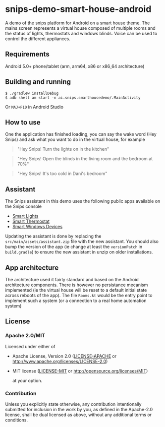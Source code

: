 # snips-demo-smart-house-android

A demo of the snips platform for Android on a smart house theme. The mains screen represents a virtual house composed of multiple rooms and the status of lights, thermostats and windows blinds. Voice can be used to control the different appliances.

## Requirements

Android 5.0+ phone/tablet (arm, arm64, x86 or x86_64 architecture)

## Building and running

```
$ ./gradlew installDebug
$ adb shell am start -n ai.snips.smarthousedemo/.MainActivity
```

Or `MAJ+F10` in Android Studio

## How to use

One the application has finished loading, you can say the wake word (Hey Snips) and ask what you want to do in the virtual house, for example 

> "Hey Snips! Turn the lights on in the kitchen"

> "Hey Snips! Open the blinds in the living room and the bedroom at 70%"

> "Hey Snips! It's too cold in Dani's bedroom"

## Assistant

The Snips assistant in this demo uses the following public apps available on the Snips console

- [Smart Lights](https://console.snips.ai/store/en/skill_G7pVg7Ze8D2)
- [Smart Thermostat](https://console.snips.ai/store/en/skill_Yar6P7P15b26)
- [Smart Windows Devices](https://console.snips.ai/store/en/skill_MpEqxY5nnxb)

Updating the assistant is done by replacing the `src/main/assets/assistant.zip` file with the new assistant. You should also bump the version of the app (ie change at least the `versionPatch` in `build.gradle`) to ensure the new assistant in unzip on older installations.


## App architecture

The architecture used it fairly standard and based on the Android architecture components. There is however no persistance mecanism implemented (ie the virtual house will be reset to a default initial state
across reboots of the app). The file `Rooms.kt` would be the entry point to implement such a system (or a connection to a real home automation system)


## License
### Apache 2.0/MIT

Licensed under either of
 * Apache License, Version 2.0 ([LICENSE-APACHE](LICENSE-APACHE) or
http://www.apache.org/licenses/LICENSE-2.0)
 * MIT license ([LICENSE-MIT](LICENSE-MIT) or
http://opensource.org/licenses/MIT)

     at your option.

### Contribution

Unless you explicitly state otherwise, any contribution intentionally
submitted for inclusion in the work by you, as defined in the Apache-2.0
license, shall be dual licensed as above, without any additional terms
or conditions.



